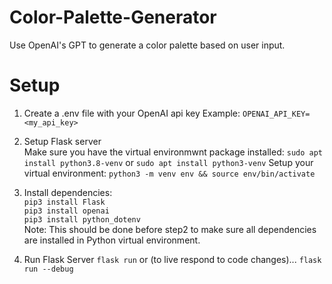 # Color-Palette-Generator
Use OpenAI's GPT to generate a color palette based on user input.


# Setup
1. Create a .env file with your OpenAI api key
Example: `OPENAI_API_KEY=<my_api_key>`

2. Setup Flask server  
Make sure you have the virtual environmwnt package installed:
`sudo apt install python3.8-venv`  or `sudo apt install python3-venv`
Setup your virtual environment:
`python3 -m venv env && source env/bin/activate`

3. Install dependencies:  
`pip3 install Flask`  
`pip3 install openai`  
`pip3 install python_dotenv`  
Note: This should be done before step2 to make sure all dependencies are installed in Python virtual environment.                                                                  

4. Run Flask Server
`flask run`
or (to live respond to code changes)...
`flask run --debug`